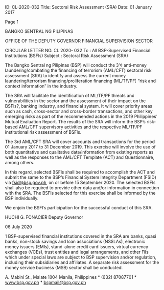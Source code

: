 ID: CL-2020-032
Title: Sectoral Risk Assessment (SRA)
Date: 01 January 2017

Page 1

BANGKO SENTRAL NG PILIPINAS

OFFICE OF THE DEPUTY GOVERNOR FINANCIAL SUPERVISION SECTOR

CIRCULAR LETTER NO. CL 2020- 032 To : All BSP-Supervised Financial Institutions (BSFls) Subject : Sectoral Risk Assessment (SRA)

The Bangko Sentral ng Pilipinas (BSP) will conduct the 3'¢ anti-money laundering/combating the financing of terrorism (AML/CFT) sectoral risk assessment (SRA) to identify and assess the current money laundering/terrorism financing/proliferation financing (ML/TF/PF) “risk and context information” in the industry.

The SRA will facilitate the identification of ML/TF/PF threats and vulnerabilities in the sector and the assessment of their impact on the BSFls?, banking industry, and financial system. It will cover priority areas such as cash, cross-sector and cross-border transactions, and other key emerging risks as part of the recommended actions in the 2019 Philippines’ Mutual Evaluation Report. The results of the SRA will inform the BSP’s risk-based AML/CFT supervisory activities and the respective ML/TF/PF institutional risk assessment of BSFls.

The 3rd AML/CFT SRA will cover accounts and transactions for the period 01 January 2017 to 31 December 2019. This exercise will involve the use of both quantitative and qualitative data/information from existing reports as well as the responses to the AML/CFT Template (ACT) and Questionnaire, among others.

In this regard, selected BSFls shall be required to accomplish the ACT and submit the same to the BSP’s Financial System Integrity Department (FSID) via fsid@bsp.gov.ph, on or before 15 September 2020. The selected BSFls shall also be required to provide other data and/or information in connection with the SRA. The BSFls selected for this exercise shall be informed by the BSP individually.

We enjoin the BSFI’s participation for the successful conduct of this SRA.

HUCHI G. FONACIER Deputy Governor

06 July 2020

1 BSP-supervised financial institutions covered in the SRA are banks, quasi banks, non-stock savings and loan associations (NSSLAs), electronic money issuers (EMIs), stand-alone credit card issuers, virtual currency exchanges (VCEs), trust entities and legal arrangements, and other Fils which under special laws are subject to BSP supervision and/or regulation, including their subsidiaries and affiliates. A separate risk assessment for the money service business (MSB) sector shall be conducted.

A. Mabini St., Malate 1004 Manila, Philippines * (632) 87087701 * www.bsp.gov.ph * bspmail@bsp.gov.ph